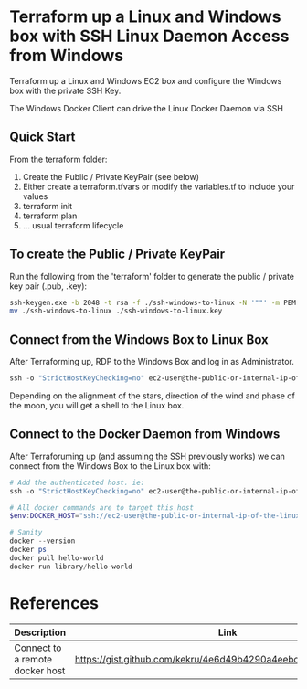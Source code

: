 # Terraform up a Linux and Windows box with SSH Linux Daemon Access from Windows
Terraform up a Linux and Windows EC2 box and configure the Windows box with the private SSH Key. 

The Windows Docker Client can drive the Linux Docker Daemon via SSH

## Quick Start
From the terraform folder:

1. Create the Public / Private KeyPair (see below)
2. Either create a terraform.tfvars or modify the variables.tf to include your values
3. terraform init
4. terraform plan
5. ... usual terraform lifecycle

## To create the Public / Private KeyPair
Run the following from the 'terraform' folder to generate the public / private key pair (.pub, .key):

```bash
ssh-keygen.exe -b 2048 -t rsa -f ./ssh-windows-to-linux -N '""' -m PEM -C "the-public-key"
mv ./ssh-windows-to-linux ./ssh-windows-to-linux.key
```

## Connect from the Windows Box to Linux Box
After Terraforming up, RDP to the Windows Box and log in as Administrator. 

```powershell
ssh -o "StrictHostKeyChecking=no" ec2-user@the-public-or-internal-ip-of-the-linux-box
```

Depending on the alignment of the stars, direction of the wind and phase of the moon, you will get a shell to the Linux box. 

## Connect to the Docker Daemon from Windows
After Terraforuming up (and assuming the SSH previously works) we can connect from the Windows Box to the Linux box with:

```powershell
# Add the authenticated host. ie: 
ssh -o "StrictHostKeyChecking=no" ec2-user@the-public-or-internal-ip-of-the-linux-box "docker --version"

# All docker commands are to target this host
$env:DOCKER_HOST="ssh://ec2-user@the-public-or-internal-ip-of-the-linux-box"

# Sanity
docker --version
docker ps
docker pull hello-world
docker run library/hello-world
```

# References
| Description | Link |
| ----------- | ---- |
| Connect to a remote docker host | https://gist.github.com/kekru/4e6d49b4290a4eebc7b597c07eaf61f2 |
